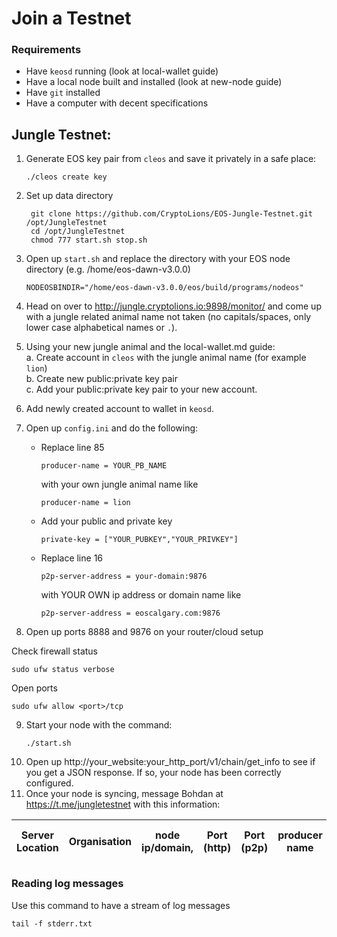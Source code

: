 # Join a Testnet

### Requirements
- Have `keosd` running (look at local-wallet guide)
- Have a local node built and installed (look at new-node guide)
- Have `git` installed
- Have a computer with decent specifications

## **Jungle Testnet:**
1. Generate EOS key pair from `cleos` and save it privately in a safe place:
     ```console
    ./cleos create key
     ```
2. Set up data directory
     ```console
      git clone https://github.com/CryptoLions/EOS-Jungle-Testnet.git /opt/JungleTestnet
      cd /opt/JungleTestnet
      chmod 777 start.sh stop.sh
     ```
3. Open up `start.sh` and replace the directory with your EOS node directory (e.g. /home/eos-dawn-v3.0.0)
   ```console
   NODEOSBINDIR="/home/eos-dawn-v3.0.0/eos/build/programs/nodeos"
   ```
4. Head on over to http://jungle.cryptolions.io:9898/monitor/ and come up with a jungle related animal name not taken (no capitals/spaces, only lower case alphabetical names or `.`).

5. Using your new jungle animal and the local-wallet.md guide:  
    a. Create account in `cleos` with the jungle animal name (for example `lion`)  
    b. Create new public:private key pair  
    c. Add your public:private key pair to your new account.
6. Add newly created account to wallet in `keosd`.
7. Open up `config.ini` and do the following:
   * Replace line 85
      ```console
      producer-name = YOUR_PB_NAME
      ```
      with your own jungle animal name like
      ```console
      producer-name = lion
      ```

   *  Add your public and private key
      ```console
      private-key = ["YOUR_PUBKEY","YOUR_PRIVKEY"]
      ```
   * Replace line 16
      ```console
      p2p-server-address = your-domain:9876
      ```
     with YOUR OWN ip address or domain name like
     ```console
     p2p-server-address = eoscalgary.com:9876
     ```

8. Open up ports 8888 and 9876 on your router/cloud setup

Check firewall status
```console
sudo ufw status verbose
```

Open ports
```console
sudo ufw allow <port>/tcp
```

9. Start your node with the command:
   ```console
   ./start.sh
   ```
10. Open up http://your_website:your_http_port/v1/chain/get_info to see if you get a JSON response. If so, your node has been correctly configured.
11. Once your node is syncing, message Bohdan at https://t.me/jungletestnet with this information:

| Server Location | Organisation | node ip/domain, | Port (http) |  Port (p2p) | producer name | your public key|
|-----------------|--------------|-----------------|-------------|-------------|---------------|----------------|



### Reading log messages
Use this command to have a stream of log messages
```console
tail -f stderr.txt
```
